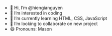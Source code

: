 - 👋 Hi, I’m @hiengianguyen
- 👀 I’m interested in coding
- 🌱 I’m currently learning HTML, CSS, JavaScript
- 💞️ I’m looking to collaborate on new project
- 😄 Pronouns: Mason
